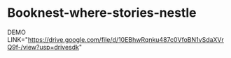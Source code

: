 # Booknest-where-stories-nestle
DEMO LINK="https://drive.google.com/file/d/10EBhwRqnku487c0VfoBN1vSdaXVrQ9f-/view?usp=drivesdk"
